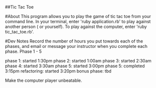 ##Tic Tac Toe

#About
This program allows you to play the game of tic tac toe from your command line.
In your terminal, enter 'ruby application.rb' to play against another person (
or yourself). To play against the computer, enter 'ruby tic_tac_toe.rb'.

#Dev Notes
Record the number of hours you put towards each of the phases, and email or
message your instructor when you complete each phase.
Phase 1 - 5

phase 1: started 1:30pm
phase 2: started 1:00am
phase 3: started 2:30am
phase 4: started 3:30am
phase 5: started 3:00pm
phase 5: completed 3:15pm
refactoring: started 3:20pm
bonus phase: tbd

Make the computer player unbeatable.
